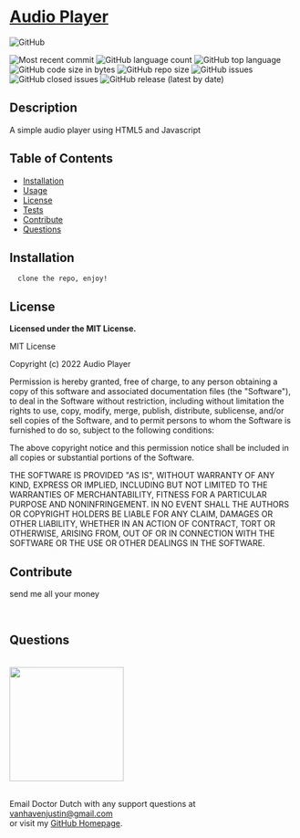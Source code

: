 
  # [Audio Player ](https://github.com/doctordutch/audioplayer1)
  
  ![GitHub](https://img.shields.io/github/license/doctordutch/audioplayer1?style=plastic)
  
  ![Most recent commit](https://img.shields.io/github/last-commit/doctordutch/audioplayer1)
  ![GitHub language count](https://img.shields.io/github/languages/count/doctordutch/audioplayer1) ![GitHub top language](https://img.shields.io/github/languages/top/doctordutch/audioplayer1) ![GitHub code size in bytes](https://img.shields.io/github/languages/code-size/doctordutch/audioplayer1) ![GitHub repo size](https://img.shields.io/github/repo-size/doctordutch/audioplayer1) ![GitHub issues](https://img.shields.io/github/issues-raw/doctordutch/audioplayer1) ![GitHub closed issues](https://img.shields.io/github/issues-closed-raw/doctordutch/audioplayer1) ![GitHub release (latest by date)](https://img.shields.io/github/v/release/doctordutch/audioplayer1)
  ## Description
  A simple audio player using HTML5 and Javascript
  ## Table of Contents
  * [Installation](##Installation)
  * [Usage](##Usage)
  * [License](##License)
  * [Tests](##Tests) 
  * [Contribute](##Contribute)
  * [Questions](##Questions)
  
  ## Installation
  ```shell
    clone the repo, enjoy!
  ```
  
  
  
  ## License

  **Licensed under the MIT License.**

 MIT License

Copyright (c) 2022 Audio Player 

Permission is hereby granted, free of charge, to any person obtaining a copy
of this software and associated documentation files (the "Software"), to deal
in the Software without restriction, including without limitation the rights
to use, copy, modify, merge, publish, distribute, sublicense, and/or sell
copies of the Software, and to permit persons to whom the Software is
furnished to do so, subject to the following conditions:

The above copyright notice and this permission notice shall be included in all
copies or substantial portions of the Software.

THE SOFTWARE IS PROVIDED "AS IS", WITHOUT WARRANTY OF ANY KIND, EXPRESS OR
IMPLIED, INCLUDING BUT NOT LIMITED TO THE WARRANTIES OF MERCHANTABILITY,
FITNESS FOR A PARTICULAR PURPOSE AND NONINFRINGEMENT. IN NO EVENT SHALL THE
AUTHORS OR COPYRIGHT HOLDERS BE LIABLE FOR ANY CLAIM, DAMAGES OR OTHER
LIABILITY, WHETHER IN AN ACTION OF CONTRACT, TORT OR OTHERWISE, ARISING FROM,
OUT OF OR IN CONNECTION WITH THE SOFTWARE OR THE USE OR OTHER DEALINGS IN THE
SOFTWARE.


  
  
  
  ## Contribute
  send me all your money  
  

<br />

  ## Questions
<br />

  
  <img src="https://avatars.githubusercontent.com/u/64736572?v=4" width="200" height="200"/>
  
  <br/>Email Doctor Dutch with any support questions at <a href="mailto:vanhavenjustin@gmail.com">vanhavenjustin@gmail.com</a><br>
  or visit my <a href="https://github.com/doctordutch">GitHub Homepage</a>.
  